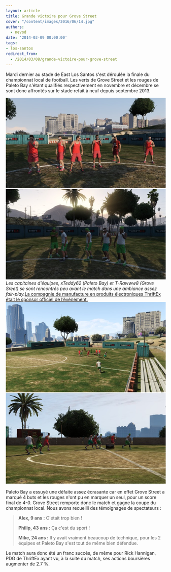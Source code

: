```yaml
---
layout: article
title: Grande victoire pour Grove Street
cover: "/content/images/2016/06/14.jpg"
authors:
  - nevod
date: '2014-03-09 00:00:00'
tags:
- los-santos
redirect_from:
  - /2014/03/08/grande-victoire-pour-grove-street
---
```


Mardi dernier au stade de East Los Santos s'est déroulée la finale du championnat local de football. Les verts de Grove Street et les rouges de Paleto Bay s'étant qualifiés respectivement en novembre et décembre se sont donc affrontés sur le stade refait à neuf depuis septembre 2013.

![](/content/images/2016/06/14_1.jpg)
![Les capitaines d'équipes, xTeddy62 (Paleto Bay) et T-Rawww8 (Grove Sreet) se sont rencontrés peu avant le match dans une ambiance assez fair-play.](/content/images/2016/06/14_2.jpg)
_Les capitaines d'équipes, xTeddy62 (Paleto Bay) et T-Rawww8 (Grove Sreet) se sont rencontrés peu avant le match dans une ambiance assez fair-play._[La compagnie de manufacture en produits électroniques ThriftEx était le sponsor officiel de l’événement.](/content/images/2016/06/14_5.jpg)
![](/content/images/2016/06/14_4.jpg)
![](/content/images/2016/06/14_3.jpg)

Paleto Bay a essuyé une défaite assez écrasante car en effet Grove Street a marqué 4 buts et les rouges n'ont pu en marquer un seul, pour un score final de 4-0. Grove Street remporte donc le match et gagne la coupe du championnat local. Nous avons recueilli des témoignages de spectateurs :

> **Alex, 9 ans :** C'était trop bien !
> 
> **Philip, 43 ans :** Ça c'est du sport !
> 
> **Mike, 24 ans :** Il y avait vraiment beaucoup de technique, pour les 2 équipes et Paleto Bay s'est tout de même bien défendue.

Le match aura donc été un franc succès, de même pour Rick Hannigan, PDG de ThriftEx ayant vu, à la suite du match, ses actions boursières augmenter de 2.7 %.